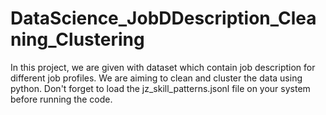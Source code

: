 # DataScience_JobDDescription_Cleaning_Clustering
In this project, we are given with dataset which contain job description for different job profiles. We are aiming to clean and cluster the data using python.
Don't forget to load the jz_skill_patterns.jsonl file on your system before running the code.
